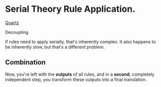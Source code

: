 # Serial Theory Rule Application.

[Quartz](Quartz.md)

Decoupling 

If rules need to apply serially, that's inherently complex. It also happens to be inherently slow, but that's a different problem.

## Combination

Now, you're left with the **outputs** of all rules, and in a **second**, completely independent step, you transform these outputs into a final translation.

